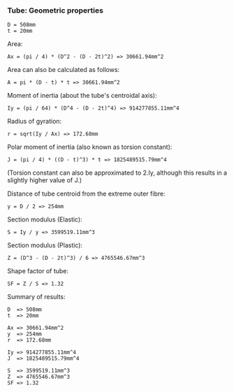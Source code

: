 ### Tube: Geometric properties

	D = 508mm
	t = 20mm

Area:

	Ax = (pi / 4) * (D^2 - (D - 2t)^2) => 30661.94mm^2

Area can also be calculated as follows:

	A = pi * (D - t) * t => 30661.94mm^2

Moment of inertia (about the tube's centroidal axis):

	Iy = (pi / 64) * (D^4 - (D - 2t)^4) => 914277855.11mm^4

Radius of gyration:

	r = sqrt(Iy / Ax) => 172.68mm

Polar moment of inertia (also known as torsion constant):

	J = (pi / 4) * ((D - t)^3) * t => 1825489515.79mm^4

(Torsion constant can also be approximated to 2.Iy, although this results in a slightly higher value of J.)

Distance of tube centroid from the extreme outer fibre:

	y = D / 2 => 254mm

Section modulus (Elastic):

	S = Iy / y => 3599519.11mm^3

Section modulus (Plastic):

	Z = (D^3 - (D - 2t)^3) / 6 => 4765546.67mm^3

Shape factor of tube:

	SF = Z / S => 1.32

Summary of results:

    D  => 508mm
    t  => 20mm
    
    Ax => 30661.94mm^2
    y  => 254mm
    r  => 172.68mm

    Iy => 914277855.11mm^4
    J  => 1825489515.79mm^4

    S  => 3599519.11mm^3
    Z  => 4765546.67mm^3
    SF => 1.32